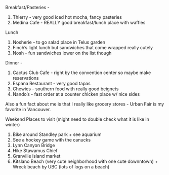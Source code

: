 Breakfast/Pasteries -
1. Thierry - very good iced hot mocha, fancy pasteries
1. Medina Cafe - REALLY good breakfast/lunch place with waffles
  
Lunch
1. Nosherie - to go salad place  in Telus garden
1. Finch’s  light lunch but sandwiches that come wrapped really cutely
1. Nosh - fun sandwiches lower on the list though
  
Dinner -
1. Cactus Club Cafe - right by the convention center so maybe make reservations
1. Espana Restaurant - very good tapas
1. Chewies - southern food with really good beignets
1. Nando’s - fast order at a counter chicken place w/ nice sides
  
Also a fun fact about me is that I really like grocery stores - Urban Fair is my favorite in Vancouver.

Weekend Places to visit (might need to double check what it is like in winter)
1. Bike around Standley park + see aquarium
1. See a hockey game with the canucks
1. Lynn Canyon Bridge
1. Hike Stawamus Chief
1. Granville island market
1. Kitslano Beach (very cute neighborhood with one cute downntown) + Wreck beach by UBC (lots of logs on a beach) 
